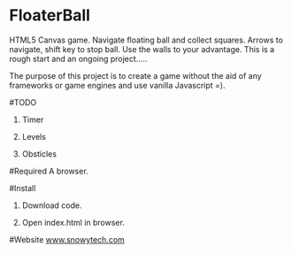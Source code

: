 FloaterBall
===============

HTML5 Canvas game.  Navigate floating ball and collect squares.  Arrows to navigate, shift key to stop ball.  Use the walls to your advantage.  This is a rough start and an ongoing project.....

The purpose of this project is to create a game without the aid of any frameworks or game engines and use vanilla Javascript =).

#TODO
1.  Timer

2.  Levels

3.  Obsticles

#Required
A browser.

#Install
1.  Download code.

2.  Open index.html in browser.

#Website
www.snowytech.com